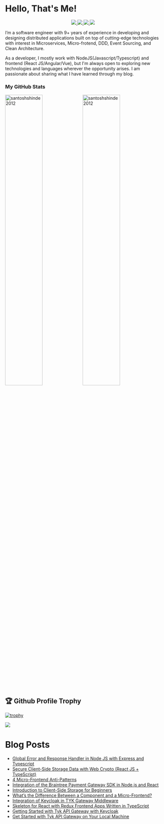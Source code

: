 # Hello, That's Me!

<p align="center"> 
 <a href="https://twitter.com/shindesan2012" alt="santosh shinde github stats">
   <img src="https://img.shields.io/badge/-@shindesan2012-%231DA1F2?style=flat-square&logo=twitter&logoColor=ffffff" />
 </a>
 <a href="https://github.com/santoshshinde2012" alt="santosh shinde github stats">
   <img src="https://img.shields.io/badge/-@santoshshinde2012-%23181717?style=flat-square&logo=github" />
 </a>
 <a href="https://www.linkedin.com/in/shindesantosh" alt="santosh shinde github stats">
   <img src="https://img.shields.io/badge/-shindesantosh-blue?style=flat-square&logo=Linkedin&logoColor=white&link=https://www.linkedin.com/in/shindesantosh" />
 </a>
 <a href="http://blog.santoshshinde.com/" alt="santosh shinde blog">
   <img src="https://img.shields.io/badge/blog.santoshshinde.com-brightgreen?style=flat-square" />
 </a>
</p>


I’m a software engineer with 9+ years of experience in developing and designing distributed applications built on top of cutting-edge technologies with interest in Microservices, Micro-frotend, DDD, Event Sourcing, and Clean Architecture.

As a developer, I mostly work with NodeJS(Javascript/Typescript) and frontend (React JS/Angular/Vue), but I'm always open to exploring new technologies and languages wherever the opportunity arises. I am passionate about sharing what I have learned through my blog.

### My GitHub Stats
<div>
<img align="center" width="49%" src="https://github-readme-streak-stats.herokuapp.com/?user=santoshshinde2012" alt="santoshshinde2012" />
<img align="center" width="49%"  src="https://github-readme-stats.vercel.app/api?username=santoshshinde2012&show_icons=true&locale=en" alt="santoshshinde2012" />
</div>

## 🏆 Github Profile Trophy

[![trophy](https://github-profile-trophy.vercel.app/?username=santoshshinde2012&theme=monokai&margin-w=15&margin-h=15&&no-frame=true&row=1)](https://github.com/ryo-ma/github-profile-trophy)

<img src="https://github-readme-stats.vercel.app/api/top-langs/?username=santoshshinde2012&layout=compact&hide=html" />

<br/>

# Blog Posts

<!-- BLOG-POST-LIST:START -->
- [Global Error and Response Handler in Node JS with Express and Typescript](https://javascript.plainenglish.io/global-error-and-response-handler-in-node-js-with-express-and-typescript-913ec06d74b3?source=rss-f5cfa346da5------2)
- [Secure Client-Side Storage Data with Web Crypto &lpar;React JS + TypeScript&rpar;](https://javascript.plainenglish.io/secure-client-side-storage-data-using-with-web-crypto-react-js-typescript-f43944fad7b3?source=rss-f5cfa346da5------2)
- [4 Micro-Frontend Anti-Patterns](https://javascript.plainenglish.io/four-micro-frontend-anti-patterns-58aaa9fe19d5?source=rss-f5cfa346da5------2)
- [Integration of the Braintree Payment Gateway SDK in Node.js and React](https://javascript.plainenglish.io/integration-of-the-braintree-payment-gateway-sdk-in-node-js-and-react-js-ba64bd48177f?source=rss-f5cfa346da5------2)
- [Introduction to Client-Side Storage for Beginners](https://javascript.plainenglish.io/introduction-to-client-side-storage-31b103909fb9?source=rss-f5cfa346da5------2)
- [What’s the Difference Between a Component and a Micro-Frontend?](https://javascript.plainenglish.io/whats-the-difference-between-a-component-and-a-micro-frontend-43aefd0af062?source=rss-f5cfa346da5------2)
- [Integration of Keycloak in TYK Gateway Middleware](https://javascript.plainenglish.io/integration-of-keycloak-in-tyk-gateway-middleware-26f8e5b760e3?source=rss-f5cfa346da5------2)
- [Skeleton for React with Redux Frontend Apps Written in TypeScript](https://javascript.plainenglish.io/skeleton-for-react-with-redux-frontend-apps-written-in-typescript-9f5490e94e6d?source=rss-f5cfa346da5------2)
- [Getting Started with Tyk API Gateway with Keycloak](https://javascript.plainenglish.io/getting-started-to-tyk-api-gateway-with-keycloak-16307435584a?source=rss-f5cfa346da5------2)
- [Get Started with Tyk API Gateway on Your Local Machine](https://javascript.plainenglish.io/getting-started-with-tyk-open-source-on-your-local-machine-6468d1c4f7b?source=rss-f5cfa346da5------2)
<!-- BLOG-POST-LIST:END -->
